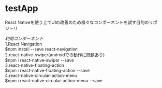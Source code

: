 # testApp

React Nativeを使う上でUIの改善のため様々なコンポーネントを試す目的のリポジトリ 
   
*利用コンポーネント*  
1.React Navigation  
$npm install --save react-navigation  
2.react-native-swiper(androidでの動作に問題あり)  
$npm i react-native-swiper --save  
3.react-native-floating-action  
$npm i react-native-floating-action --save  
4.react-native-circular-action-menu  
$npm i react-native-circular-action-menu --save  
